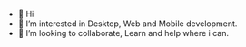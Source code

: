 - 👋 Hi
- 👀 I’m interested in Desktop, Web and Mobile development.
- 💞️ I’m looking to collaborate, Learn and help where i can.
